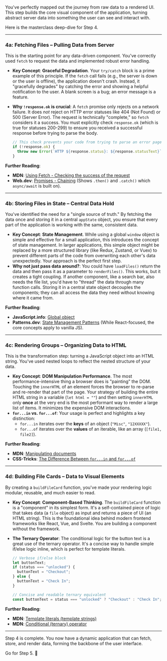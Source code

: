 You've perfectly mapped out the journey from raw data to a rendered UI. This step builds the core visual component of the application, turning abstract server data into something the user can see and interact with.

Here is the masterclass deep-dive for Step 4.

---

### 4a: Fetching Files – Pulling Data from Server

This is the starting point for any data-driven component. You've correctly used `fetch` to request the data and implemented robust error handling.

- **Key Concept**: **Graceful Degradation**. Your `try/catch` block is a prime example of this principle. If the `fetch` call fails (e.g., the server is down or the user is offline), the application doesn't crash. Instead, it "gracefully degrades" by catching the error and showing a helpful notification to the user. A blank screen is a bug; an error message is a feature.

- **Why `!response.ok` is crucial**: A `fetch` promise only rejects on a network failure. It does _not_ reject on HTTP error statuses like 404 (Not Found) or 500 (Server Error). The request is technically "complete," so `fetch` considers it a success. You must explicitly check `response.ok` (which is true for statuses 200-299) to ensure you received a successful response before trying to parse the body.

  ```javascript
  // This check prevents your code from trying to parse an error page as JSON.
  if (!response.ok) {
    throw new Error(`HTTP ${response.status}: ${response.statusText}`);
  }
  ```

**Further Reading**:

- **MDN**: [Using Fetch - Checking the success of the request](https://www.google.com/search?q=https://developer.mozilla.org/en-US/docs/Web/API/Fetch_API/Using_Fetch%23checking_that_the_fetch_was_successful)
- **Web.dev**: [Promises - Chaining](https://www.google.com/search?q=https://web.dev/articles/promises%23chaining) (Shows `.then()` and `.catch()` which `async/await` is built on).

---

### 4b: Storing Files in State – Central Data Hold

You've identified the need for a "single source of truth." By fetching the data once and storing it in a central `appState` object, you ensure that every part of the application is working with the same, consistent data.

- **Key Concept**: **State Management**. While using a global `window` object is simple and effective for a small application, this introduces the concept of state management. In larger applications, this simple object might be replaced by a more structured library (like Redux, Zustand, or Vuex) to prevent different parts of the code from overwriting each other's data unexpectedly. Your approach is the perfect first step.
- **Why not just pass data around?**: You could have `loadFiles()` return the data and then pass it as a parameter to `renderFiles()`. This works, but it creates a tight coupling. If another component, like a search bar, also needs the file list, you'd have to "thread" the data through many function calls. Storing it in a central state object decouples the components; they can all access the data they need without knowing where it came from.

**Further Reading**:

- **JavaScript.info**: [Global object](https://javascript.info/global-object)
- **Patterns.dev**: [State Management Patterns](https://www.google.com/search?q=https://www.patterns.dev/react/state-management) (While React-focused, the core concepts apply to vanilla JS).

---

### 4c: Rendering Groups – Organizing Data to HTML

This is the transformation step: turning a JavaScript object into an HTML string. You've used nested loops to reflect the nested structure of your data.

- **Key Concept**: **DOM Manipulation Performance**. The most performance-intensive thing a browser does is "painting" the DOM. Touching the `innerHTML` of an element forces the browser to re-parse and re-render that part of the page. Your strategy of building the entire HTML string in a variable (`let html = ""`) and then setting `innerHTML` only **once** at the very end is the most performant way to render a large list of items. It minimizes the expensive DOM interactions.
- **`for...in` vs. `for...of`**: Your usage is perfect and highlights a key distinction:
  - `for...in` iterates over the **keys** of an object (`"Misc"`, `"12XXXXX"`).
  - `for...of` iterates over the **values** of an iterable, like an array (`[file1, file2]`).

**Further Reading**:

- **MDN**: [Manipulating documents](https://developer.mozilla.org/en-US/docs/Learn/JavaScript/Client-side_web_APIs/Manipulating_documents)
- **CSS-Tricks**: [The Difference Between `for...in` and `for...of`](<https://www.google.com/search?q=%5Bhttps://css-tricks.com/the-difference-between-for-in-and-for-of/%5D(https://css-tricks.com/the-difference-between-for-in-and-for-of/)>)

---

### 4d: Building File Cards – Data to Visual Elements

By creating a `buildFileCard` function, you've made your rendering logic modular, reusable, and much easier to read.

- **Key Concept**: **Component-Based Thinking**. The `buildFileCard` function is a "component" in its simplest form. It's a self-contained piece of logic that takes data (a `file` object) as input and returns a piece of UI (an HTML string). This is the foundational idea behind modern frontend frameworks like React, Vue, and Svelte. You are building a component without the framework.

- **The Ternary Operator**: The conditional logic for the button text is a great use of the ternary operator. It's a concise way to handle simple if/else logic inline, which is perfect for template literals.

  ```javascript
  // Verbose if/else block
  let buttonText;
  if (status === "unlocked") {
    buttonText = "Checkout";
  } else {
    buttonText = "Check In";
  }

  // Concise and readable ternary equivalent
  const buttonText = status === "unlocked" ? "Checkout" : "Check In";
  ```

**Further Reading**:

- **MDN**: [Template literals (template strings)](https://developer.mozilla.org/en-US/docs/Web/JavaScript/Reference/Template_literals)
- **MDN**: [Conditional (ternary) operator](https://developer.mozilla.org/en-US/docs/Web/JavaScript/Reference/Operators/Conditional_operator)

---

Step 4 is complete. You now have a dynamic application that can fetch, store, and render data, forming the backbone of the user interface.

Go for Step 5. 🚀
